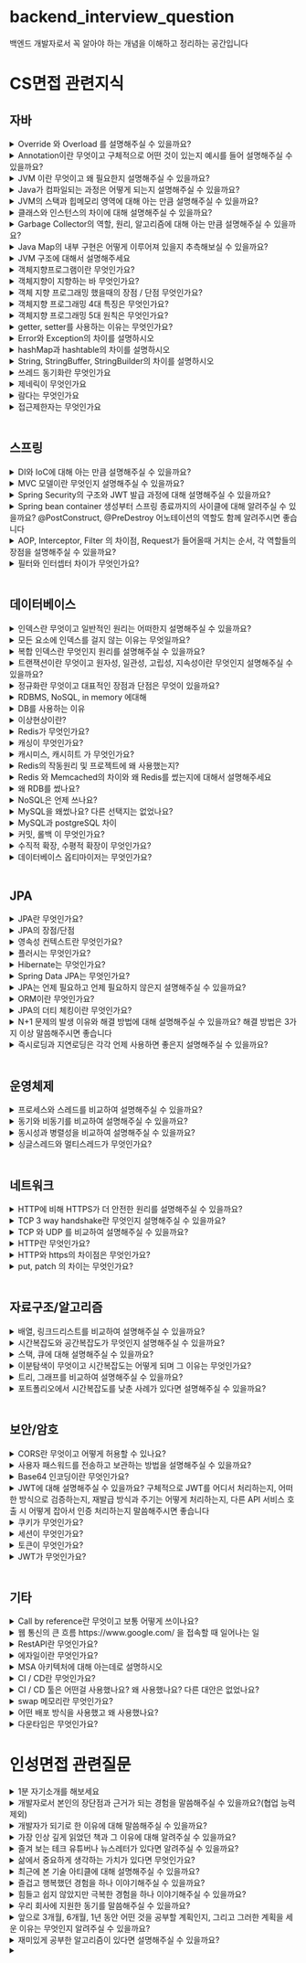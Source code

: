 # backend_interview_question
백엔드 개발자로서 꼭 알아야 하는 개념을 이해하고 정리하는 공간입니다

# CS면접 관련지식

## 자바
<details>
<summary>Override 와 Overload 를 설명해주실 수 있을까요?</summary>
<div markdown="1">
<p>오버라이딩은 부모 클래스의 메서드를 자식 클래스에서 재정의 해서 사용하는 기술입니다</p>
<p>오버로딩은 같은 이름의 메서드를 매개변수의 유형과 개수를 다르게 해서 여러 개 가지는 기술입니다</p>
</div>
</details>

<details>
<summary>Annotation이란 무엇이고 구체적으로 어떤 것이 있는지 예시를 들어 설명해주실 수 있을까요?</summary>
<div markdown="1">
<p>사전적 의미로 주석을 뜻합니다 즉 프로그램에게 추가적인 정보를 제공해주는 메타데이터라고 볼 수 있습니다</p>
<p>예를들어 컴파일러에게 문법상 에러를 체크 해도록 정보를 제공하고 특정 역할을 수행하게 지정할 수 도 있습니다</p>
</div>
</details>

<details>
<summary>JVM 이란 무엇이고 왜 필요한지 설명해주실 수 있을까요?</summary>
<div markdown="1">
<p>한마디로 정의해보자면 OS에 종속받지 않고 CPU가 자바를 인식하고 실행할 수 있게 해주는 가상 컴퓨터입니다</p>
<p>한번 쓴 것은 어디서든지 읽혀야한다 라는 철학으로 만들어진 자바이다 컴파일된 뒤 바이트코드로 변형된 자바를</p>
<p>어느 OS든 사용할 수 있게 하기 위해 JVM이 필요하다고 생각합니다</p>
<p>일반 프로그램들은 OS에 종속되어있어 OS가 바뀌면 그 OS에 적용하기 위해 많은 노력이 필요한데</p>
<p>자바 프로그램은 JVM이라는 가상 컴퓨터를 중간에 끼워 사용하기에 JVM만 OS에 맞춰 바꿔주면</p>
<p>자바 소스코드를 컴파일러가 JVM이 인식할 수 있는 자바 바이트 코드로 변환해서 넘겨주고 </p>
<p>이를 JVM에서 바이너리 코드로 바꿔 OS가 이해할 수 있게 해석해줍니다</p>
</div>
</details>

<details>
<summary>Java가 컴파일되는 과정은 어떻게 되는지 설명해주실 수 있을까요?</summary>
<div markdown="1">
<p>개발자가 자바로 코드를 작성하면 자바 소스코드 파일인 .java 파일이 만들어지고</p>
<p>이를 자바 컴파일러가 컴파일해서 바이트코드 파일인 .class 파일을 만듭니다</p>
<p>이를 JVM 클래스 로더에게 전달해 검증해서 JVM 메모리에 올리게 되고 실행 엔진에 의해 실행됩니다</p>
<p>이때 인터프리터나 JIT 컴파일러에 의해 바이너리 코드로 변환된다고 설명드릴 수 있습니다</p>
</div>
</details>

<details>
<summary>JVM의 스택과 힙메모리 영역에 대해 아는 만큼 설명해주실 수 있을까요?</summary>
<div markdown="1">
<p>스택은 자바 프로그램이 컴파일 되어 생성되는 바이트 코드가 아닌 실제 실행할 수 있는</p>
<p>기계어로 작성된 프로그램을 실행시키는 영역입니다 각종 형태의 변수나 스레드나 메서드의 정보를 저장합니다</p>
<p>힙메모리는 객체를 저장하는 공간으로서 new 연산자로 생성되는 객체와 배열을 저장합니다</p>
</div>
</details>

<details>
<summary>클래스와 인스턴스의 차이에 대해 설명해주실 수 있을까요?</summary>
<div markdown="1">
<p>클래스는 변수와 메서드의 집합 이고 쉽게 말해 설계도와 같다고 볼 수 있습니다</p>
<p>인스턴스는 그런 클래스를 바탕으로 소프트웨어 세계에 구현된 구체적인 실체라고 볼 수 있습니다</p>
<p>oop의 관점에서 보자면 객체가 메모리에 할당되어 실제 사용될때 인스턴스라고 할 수 있습니다</p>
</div>
</details>

<details>
<summary>Garbage Collector의 역할, 원리, 알고리즘에 대해 아는 만큼 설명해주실 수 있을까요?</summary>
<div markdown="1">
<p>가비지 컬렉터는 JVM의 Heap 영역에서 동적으로 할당했던 메모리 영역 중 필요 없게 된 메모리를 주기적으로 삭제하는 프로세스를 말합니다</p>
<p>이는 순회를 통해 메모리가 어떤 객체를 참조하고 있는지 마킹하고, 참조하고 있지 않은 메모리들을 제거하는 방식을 진행됩니다</p>
<p>이러한 과정을 Mark And Sweep 알고리즘이라고 부릅니다</p>
</div>
</details>

<details>
<summary>Java Map의 내부 구현은 어떻게 이루어져 있을지 추측해보실 수 있을까요?</summary>
<div markdown="1">
// 추후 내용 더 추가예정
</div>
</details>

<details>
<summary>JVM 구조에 대해서 설명해주세요</summary>
<div markdown="1">
<p>JVM의 구조는 클래스 로더(Class Loader), 실행 엔진(Execution engine), 실행 데이터 영역(Runtime Data Area), 가비지 컬렉터 (Garbage Collector)등으로 이루어져 있습니다</p>
<p>- 클래스로더는 동적으로 클래스를 로딩해주는 역할을 하는데 class파일을 묶어서 JVM이 운영체제로부터 할당받은 메모리 영역인 Runtime Data Area로 적재합니다</p>
<p>- 실행엔진은 클래스 로더에 의해 실행 데이터 영역의 Method Area에 배치됩니다 그리고 배치된 바이트코드를 실행하는 역할을 합니다</p>
<p>- 가비지컬렉터는 더는 사용하지 않는 메모리를 자동으로 회수해줍니다 heap메모리 영역에 생성된 객체들 중에 참조되지 않은 객체들을 탐색 후 제거하는 역할을 하며</p>
<p>해당 역할을 하는 시간은 정확히 언제인지 모릅니다 가비지컬렉터 역할을 하는 스레드를 제외한 나머지 모든 스레드들은 일시정지 상태가 됩니다</p>
<p>- 실행 데이터 영역은 메서드영역, 힙영역, 스태경역, 네이티브메서드 스택영역으로 구성되어있습니다</p>
</div>
</details>

<details>
<summary>객체지향프로그램이란 무엇인가요?</summary>
<div markdown="1">
<p>프로그래밍에서 필요한 데이터를 추상화 시켜 (클래스로)</p>
<p>상태(변수) 와 행위(메서드)를 가진 객체(인스턴스 화)를 만들고</p>
<p>그 객체들 간의 유기적인 상호작용을 통해 로직을 구성하는 프로그래밍 방법이다</p>
</div>
</details>

<details>
<summary>객체지향이 지향하는 바 무엇인가요?</summary>
<div markdown="1">
<p>쉽게 정의하면 객체지향은 의존성 관리라고 말할 수 있습니다</p>
<p>객체지향으로 의존성을 관리함으로써 변경 영향을 최소화하고 객체마다 독립적인 개발이 가능해집니다</p>
<p>이로인해 유지보수성과 확장성을 가질 수 있습니다</p>
</div>
</details>

<details>
<summary>객체 지향 프로그래밍 했을때의 장점 / 단점 무엇인가요?</summary>
<div markdown="1">
<p>장점</p>
<p>코드 재사용이 용이하다 (상속을 통해 확장하거나 클래스 이용)</p>
<p>유지보수가 좋다 (클래스 내부의 변수, 메서드를 수정하면되기에)</p>
<p>대형 프로젝트에 적합하다 (API별로 나눠서 업무 분담이 쉽기 때문에)</p>
<p>단점</p>
<p>처리 속도가 상대적으로 느리다</p>
<p>설계시 많은 시간과 노력이 필요하다</p>
<p>객체가 많으면 용량이 커질 수 있다</p>
</div>
</details>

<details>
<summary>객체지향 프로그래밍 4대 특징은 무엇인가요?</summary>
<div markdown="1">
<p>캡슐화</p>
<p>데이터와 코드의 형태를 외부로부터 알 수 없게 하고
데이터의 구조와 역할, 기능을 하나의 캡슐 형태로 만드는 것이다</p>
<p>추상화</p>
<p>공통의 속성이나 기능을 묶어 이름을 붙이는 것이다</p>
<p>객체지향 관점에서 클래스를 정의하는 것이다</p>
<p>상속화</p>
<p>부모 클래스에 정의된 변수 및 메서드를
자식 클래스에서 상속받아 사용하는 것이다</p>
<p>다형성</p>
<p>다양한 형태로 표현이 가능한 구조를 말한다</p>
<p>오버로딩, 오버라이딩을 예로 들 수 있다</p>
</div>
</details>

<details>
<summary>객체지향 프로그래밍 5대 원칙은 무엇인가요?</summary>
<div markdown="1">
<p>1) 단일 책임 원칙</p>
<p>한 클래스는 하나의 책임만 가져야한다</p>
<p>ex) 사람 클래스는 사람의 역할만 충실히 한다</p>
<p>2) 개방 폐쇄 원칙</p>
<p>확장에는 열려있고 변경에는 닫혀 있어야 한다</p>
<p>ex) 기능을 더 추가는 할 수 있어도 바꾸는건 함부로 못한다</p>
<p>3) 리스코프 치환 원칙</p>
<p>상위 타입의 객체를 하위 타입의 객체로 치환해도
상위 타입을 사용하는 프로그램은 정상적으로 작동해야 한다</p>
<p>ex) 어떤 메서드에 Item 이라는 상위 타입으로 받고 있는데
apple 이라는 하위 타입으로 바뀌어 넘어와도 동작해야한다</p>
<p>4) 인터페이스 분리 원칙</p>
<p>인터페이스는 그 인터페이스를 사용하는
클라이언트를 기준으로 분리해야한다</p>
<p>ex) 3명의 클라이언트가 하나의 인터페이스를 상속받기보다
각 클라이언트 별로 인터페이스를 분리해야한다</p>
<p>5) 의존 역전 원칙</p>
<p>추상화에 의존해야 하고 구체화에 의존하면 안된다</p>
<p>ex) 자동차가 스노우 타이어(구체화)에 의존하는게 아니라
타이어(추상화)에 의존해야하는 것이다</p>
</div>
</details>

<details>
<summary>getter, setter를 사용하는 이유는 무엇인가요?</summary>
<div markdown="1">
<p>객체의 무결성을 보장하기 위해 사용한다</p>
<p>무결성은 데이터의 정확성과 일관성을 유지하고 보증하는 것이다</p>
<p>정확성은 중복이나 누락이 없는 상태이고
일관성은 원인과 결과의 의미가 연속적으로 보장되어 변하지 않는 상태이다</p>
<p>getter는 필드의 값을 숨긴채 값을 꺼낼 수있고
setter는 필드를 private로 만들어 외부 접근을 제한하고
setter로 값을 받아 가공해 넣을 수 있다</p>
<p>그러나 무분별한 setter는 무결성을 해칠 수 있기에 사용하지 말아야한다</p>
<p>builder 패턴이나 개방폐쇄원칙으로 처리해야한다</p>
</div>
</details>

<details>
<summary>Error와 Exception의 차이를 설명하시오</summary>
<div markdown="1">
<p>Error는 실행 중 일어날 수 있는 치명적 오류를 말합니다. 컴파일 시점에 체크할 수 없고</p>
<p>오류가 발생하면 프로그램은 비정상 종료되며 예측 불가능한 UncheckedException에 속합니다</p>
<p>반면, Exception은 Error보다 비교적 경미한 오류이며, try-catch를 이용해 프로그램의 비정상 종료를 막을 수 있습니다.</p>
</div>
</details>

<details>
<summary>hashMap과 hashtable의 차이를 설명하시오</summary>
<div markdown="1">
<p></p>
</div>
</details>

<details>
<summary>String, StringBuffer, StringBuilder의 차이를 설명하시오</summary>
<div markdown="1">
<p>String은 불변의 속성을 가지며, StringBuffer와 StringBuilder는 가변의 속성을 가집니다.</p>
<p>StringBuffer는 동기화를 지원하여 멀티 쓰레드 환경에서 주로 사용하며</p>
<p>StringBuilder는 동기화를 지원하지 않아 싱글 쓰레드 환경에서 주로 사용합니다</p>
</div>
</details>

<details>
<summary>쓰레드 동기화란 무엇인가요</summary>
<div markdown="1">
<p></p>
</div>
</details>

<details>
<summary>제네릭이 무엇인가요</summary>
<div markdown="1">
<p>제네릭은 데이터의 타입을 하나로 지정하지 않고 사용할 때마다 범용적이고 포괄적으로 지정한다는 의미입니다</p>
<p>제네릭 타입을 사용함으로써 잘못된 타입이 사용될 수 있는 문제를 컴파일 과정에서 제거할 수 있어 에러를 사전에 방지할 수 있습니다</p>
</div>
</details>

<details>
<summary>람다는 무엇인가요</summary>
<div markdown="1">
<p>간단히 말해 메소드를 하나의 식으로 표현한 것입니다</p>
<p>메소드의 이름이 필요 없기 때문에, 람다식은 익명 함수(Anonymous Function)의 한 종류라고 볼 수 있습니다</p>
<p>불필요한 코드를 줄이고, 가독성을 높이기 위함으로 말씀드릴 수 있습니다</p>
</div>
</details>

<details>
<summary>접근제한자는 무엇인가요</summary>
<div markdown="1">
<p>변수 또는 메소드의 접근 범위를 설정해주기 위해서 사용하는 Java의 예약어를 의미하며, 총 4 가지 종류가 있습니다</p>
<p>public - 접근 제한이 없다. (같은 프로젝트 내 어디서든 사용 가능)</p>
<p>protected - 해당 패키지 내, 다른 패키지에서 상속받아 자손 클래스에서 접근 가능하다</p>
<p>(default) - 해당 패키지 내에서만 접근 가능</p>
<p>private - 해당 클래스에서만 접근 가능</p>
</div>
</details>

<br>

## 스프링
<details>
<summary>DI와 IoC에 대해 아는 만큼 설명해주실 수 있을까요?</summary>
<div markdown="1">
<p>DI는 의존성 주입으로 스프링에서 외부(컨테이너) 에서 객체를 생성 후 주입 시켜주는 방식입니다</p>
<p>IOC는 제어의 역전으로 메서드나 객체의 호출 작업을 개발자가 아닌 외부(컨테이너) 에서 결정되는 것을 의미합니다</p>
</div>
</details>

<details>
<summary>MVC 모델이란 무엇인지 설명해주실 수 있을까요?</summary>
<div markdown="1">
<p>모델, 뷰, 컨트롤러의 약자이며 개발을 할 때 3가지 형태로 역할을 나누어 개발하는 방법론입니다</p>
<p>모델의 경우 무엇을 할 것인지 정의하는 부분인데 사용자가 입력한 데이터나 사용자에게 출력할 데이터를 다룹니다</p>
<p>뷰는 사용자에게 시각적으로 보여지는 부분을 담당하고 컨트롤러는 사용자로부터 받은 데이터를 모델에 넘겨주거나</p>
<p>모델로 부터 받은 데이터를 뷰에 넘겨주는 역할을 합니다</p>
<p>역할을 분리해서 개발을 하다 보니 확장성이나 유연성이 증가하는 효과를 가질 수 있습니다</p>
</div>
</details>

<details>
<summary>Spring Security의 구조와 JWT 발급 과정에 대해 설명해주실 수 있을까요?</summary>
<div markdown="1">
// 추후 내용 더 추가예정
</div>
</details>

<details>
<summary>Spring bean container 생성부터 스프링 종료까지의 사이클에 대해 알려주실 수 있을까요? @PostConstruct, @PreDestroy 어노테이션의 역할도 함께 알려주시면 좋습니다</summary>
<div markdown="1">
<p>가장 먼저 스프링 컨테이너 생성이 되고 컴포넌트 스캔을 통해 스프링 빈이 생성되어 컨테이너에 싱글톤으로 관리됩니다</p>
<p>이후 코드에 작성된 의존 관계를 토대로 스프링 컨테이너에서 의존성 주입을 진행합니다</p>
<p>이 과정들이 완료되면 초기화 콜백이 동작하게 됩니다</p>
<p>똑같이 종료 직전에도 소멸 콜백이 동작하고 스프링이 종료하게 됩니다</p>
<p>@PostContruct는 객체 생성 후 별도의 초기화 작업을 위해 실행하는 메서드 위에 선언합니다</p>
<p>@PreDestroy는 스프링 컨테이너에서 스프링 빈(객체)을 제거하기 전에 해야할 작업이 있을 때 메서드 위에 선언합니다</p>
<p>@PostConstruct와 @PreDestroy로 초기화 콜백과 소멸 콜백을 동작시킬 수 있습니다. 최신 스프링에서 가장 권장하는 방법입니다.</p>
<p>또한 스프링 종속적인 기술이 아니라 자바 표준이기에 다른 컨테이너에서도 동작하고 컴포넌트 스캔과 잘 어울린다는 장점이 있습니다</p>
</div>
</details>

<details>
<summary>AOP, Interceptor, Filter 의 차이점, Request가 들어올때 거치는 순서, 각 역할들의 장점을 설명해주실 수 있을까요?</summary>
<div markdown="1">
<p>요청에 따른 실행 순서는 Filter → Interceptor → AOP → Interceptor → Filter 순으로 진행됩니다</p>
<p>Filter(필터)는 말그대로 요청과 응답을 거른뒤 정제하는 역할을 합니다</p>
<p>서블릿 필터는 DispatcherServlet 이전에 실행이 되는데 필터가 동작하도록 지정된 자원의 앞단에서 요청내용을 변경하거나 여러가지 체크를 수행할 수 있습니다</p>
<p>Interceptor(인터셉터)는 요청에 대한 작업 전/후로 가로챈다고 보면 됩니다</p>
<p>필터는 스프링 컨텍스트 외부에 존재하여 스프링과 무관한 자원에 대해 동작합니다</p>
<p>하지만 인터셉터는 스프링의 DistpatcherServlet이 컨트롤러를 호출하기 전, 후로 끼어들기 때문에 스프링 컨텍스트(Context, 영역) 내부에서 Controller(Handler)에 관한 요청과 응답에 대해 처리합니다 </p>
<p>AOP는 Interceptor나 Filter와는 달리 메소드 전후의 지점에 자유롭게 설정이 가능합니다</p>
<p>Interceptor와 Filter는 주소로 대상을 구분해서 걸러내야하는 반면</p>
<p>AOP는 주소, 파라미터, 애노테이션 등 다양한 방법으로 대상을 지정할 수 있기에</p>
<p>로깅, 에러처리와 같이 비즈니스 로직에서 세밀한 조정이 필요할 때 주로 사용합니다</p>
</div>
</details>

<details>
<summary>필터와 인터셉터 차이가 무엇인가요?</summary>
<div markdown="1">
<p></p>
</div>
</details>

<br>

## 데이터베이스
<details>
<summary>인덱스란 무엇이고 일반적인 원리는 어떠한지 설명해주실 수 있을까요?</summary>
<div markdown="1">
<p>데이터베이스 테이블에 대한 검색 성능의 속도를 높여주는 자료구조입니다</p>
<p>특정 컬럼에 인덱스를 생성하면 해당 컬럼의 데이터들을 정렬하여 별도의 메모리 공간에</p>
<p>데이터의 물리적 주소와 함께 저장을 합니다 이렇게 인덱스를 생성해놨다면</p>
<p>앞으로 쿼리문에 where 조건을 주면 옵티마이저가 판단해서 생성된 인덱스에 접근하게됩니다</p>
<p>인덱스에 접근하게되면 인덱스에 저장되어있는 데이터의 물리적 주소로 가서 데이터를 가져오는</p>
<p>방식으로 검색 속도의 향상을 시킬 수 있는 원리입니다</p>
</div>
</details>

<details>
<summary>모든 요소에 인덱스를 걸지 않는 이유는 무엇일까요?</summary>
<div markdown="1"><p></p>
<p>인덱스를 항상 정렬된 상태로 유지해야 하기 때문에 추가, 수정, 삭제 와 같은 작업 수행시 추가작업이 필요해 집니다</p>
<p>그래서 데이터 검색이 빨라지는 대신 데이터에 한 추가, 수정, 삭제에 대한 연산 속도는 오히려 느려지게 되고</p>
<p>인덱스 관리를 위한 별도의 저장공간을 추가로 필요해 오히려 독이 될 수 있어 모든 요소에 인덱스를 걸지 않습니다</p>
</div>
</details>

<details>
<summary>복합 인덱스란 무엇인지 원리를 설명해주실 수 있을까요?</summary>
<div markdown="1">
복합 인덱스란 두 개 이상의 컬럼을 합쳐서 인덱스를 만드는것을 말합니다
// 추후 내용 더 추가예정
</div>
</details>

<details>
<summary>트랜잭션이란 무엇이고 원자성, 일관성, 고립성, 지속성이란 무엇인지 설명해주실 수 있을까요?</summary>
<div markdown="1">
<p>데이터베이스의 상태를 변환시키는 논리적 기능을 수행하기 위한 작업의 단위입니다</p>
<p>원자성은 트랜잭션의 연산은 데이터베이스에 모두 반영되거나 전혀 반영되지 않아야하는 특징입니다</p>
<p>일관성은 트랜잭션이 그 실행을 성공적으로 완료하면 언제나 일관성있는 데이터베이스 상태를 유지해야하는 특징입니다</p>
<p>고립성은 어느 하나의 트랜잭션이 실행중에 다른 트랜잭션의 연산이 끼어들 수 없다는 특징입니다</p>
<p>지속성은 성공적으로 완료된 트랜잭션의 결과는 영구적으로 반영되야 한다는 특징입니다</p>
</div>
</details>

<details>
<summary>정규화란 무엇이고 대표적인 장점과 단점은 무엇이 있을까요?</summary>
<div markdown="1">
<p>DB 테이블 간에 중복된 데이터를 허용하지 않아 무결성을 유지할 수 있게하는 처리를 말합니다</p>
<p>장점으로는 이상현상을 제거 할 수 있습니다</p>
<p>단점으로는 테이블 분해로 인해 조인 연산이 발생해 응답 시간이 느려질 수 있습니다</p>
</div>
</details>

<details>
<summary>RDBMS, NoSQL, in memory 에대해</summary>
<div markdown="1">
<p>RDBMS</p>
<p>- 관계형 데이터베이스입니다</p>
<p>- 예로 MySQL, Oracle, MSSQL, PostgreSQL이 있습니다</p>
<p>- 효율적, 안정적, 안전한 데이터 저장소입니다</p>
<p>- 대용량 데이터를 영구적으로 저장, 관리, 접근할 수 있습니다</p>
<p>- 테이블마다 스키마를 정의해야합니다</p>
<p>- SQL을 통해 요청을 처리합니다</p>
<p>- 성능을 높이려면 하드웨어를 높은 성능으로 교체해야 합니다</p>
<p>- 높은 성능의 하드웨어는 가격이 비싸 RDBMS의 성능을 높이거나 확장하는게 어렵습니다</p>
<p>NoSQL</p>
<p>- RDBMS의 확장성 문제를 해결하기 위해 나왔습니다</p>
<p>- 예로 MongoDB, Redis, hBase가 있습니다</p>
<p>- 비교적 저렴한 가격으로 성능을 높일 수 있습니다</p>
<p>- RDBMS처럼 여러 테이블을 사용하는게 아닌 큰 테이블 하나만을 사용합니다</p>
<p>- SQL 질의문을 사용하지 않습니다</p>
<p>- 구조 변경이 용이하고, 데이터 형식이 다양하며 바꾸기가 쉽습니다</p>
<p>- 정확성 보다 데이터 양이 중요해 빅데이터에 사용합니다</p>
<p>- 자주 변경되는 데이터를 저장하거나 다양한 유형의 데이터를 처리하는데 적합하다</p>
<p>In-memory database</p>
<p>- Key-value형의 NoSQL이다</p>
<p>- RAM에 모든 데이터를 보유하고 있는 데이터베이스이다</p>
<p>- DB 응답속도가 떨어지는 문제를 해결할 수 있는 대안이다</p>
<p>- 전형적인 디스크 방식은 쿼리를 수행하지만 in-memory는 메모리상에 색인을 넣어 필요한 모든 정보를 메모리상의 인덱스를 통해 빠르게 검색 가능하다</p>
<p>- 휘발성이라 DB 서버 전원이 갑자기 꺼지면 데이터들이 삭제된다</p>
<p>- 그래서 날아가도 되는 임시 데이터에 주로 쓰인다</p>
</div>
</details>

<details>
<summary>DB를 사용하는 이유</summary>
<div markdown="1">
<p>파일 단위로 저장할 때 데이터 종속성 문제와 중복성, 데이터 무결성 문제 떄문에</p>
<p>DB를 사용하여 무결성을 보장하고 프로그램으로 구현해야 했던 것들을</p>
<p>SQL 쿼리문으로 간단하게 수행이 가능해 지기 때문이다</p>
</div>
</details>

<details>
<summary>이상현상이란?</summary>
<div markdown="1">
<p>테이블내의 데이터들이 불필요하게 중복되어</p>
<p>테이블을 조작할 때 발생하는 데이터 불일치 현상입니다</p>
<p>이상현상에는 삽입이상, 삭제이상, 갱신이상이 있는데</p>
<p>삽입이상은 의도하지 않는 데이터가 같이 삽입되는 것이고</p>
<p>삭제이상은 의도와 다른 값들도 연쇄 삭제되는것을 뜻하고</p>
<p>갱신이상은 일부 튜플만 갱신되어 모순이 발생되는것을 뜻합니다</p>
</div>
</details>

<details>
<summary>Redis가 무엇인가요?</summary>
<div markdown="1">
<p>Redis는 REmote Dictionary Server의 약자로 오픈소스 DBMS입니다</p>
<p>NoSQL DBMS로 분류되며 In-Memory 기반의 Key-Value 구조를 가진 DBMS입니다</p>
</div>
</details>

<details>
<summary>캐싱이 무엇인가요?</summary>
<div markdown="1">
<p>캐시란 한번 조회된 데이터를 미리 특정 공간에 저장해 놓고</p>
<p>똑같은 요청이 발생하게 되면 서버에게 다시 요청하지 말고</p>
<p>저장해놓은 데이터를 제공해서 빠르게 서비스를 제공해주는것을 말합니다</p>
</div>
</details>

<details>
<summary>캐시미스, 캐시히트 가 무엇인가요?</summary>
<div markdown="1">
<p>캐시미스는 메모리에 찾고자 하는 데이터가 없어서 디스크에 조회 할때를 의미하고</p>
<p>캐시히트는 메모리에 찾고자 하는 데이터가 있을때를 의미합니다</p>
</div>
</details>

<details>
<summary>Redis의 작동원리 및 프로젝트에 왜 사용했는지?</summary>
<div markdown="1">
<p>먼저 저희 프로젝트에서는 클라이언트 들에게 산을 추천해주는 태그라는 기능이 있는데</p>
<p>이 태그안의 산들은 모든 유저에게 중복되고 반복적으로 보여주어야하는 목록입니다</p>
<p>이때 같은 값을 계속해서 DB에서 불러와야하니 성능저하가 발생할것이라 판단해</p>
<p>캐싱을 이용해서 처리하고자 Redis를 사용하여 처리했습니다 동작 방식으로는</p>
<p>먼저 A라는 클라이언트가 태그를 누르면 먼저 Redis에 와서 캐싱된 내용이 있는지 확인 후 없다면 DB에 접근해서 쿼리를 이용해서 값을 가져오게되고 그 값을 Redis에 저장하고
클라이언트에 보여주게 됩니다</p>
<p>두번째로 B라는 클라이언트가 태그를 누르면 Redis에 와서 캐싱된 내용이 있으니
바로 클라이언트에게 보여지게 됩니다</p>
<p>이를 JMeter를 통해 확인한 결과 30%정도의 성능 개선을 경험 했습니다</p>
</div>
</details>

<details>
<summary>Redis 와 Memcached의 차이와 왜 Redis를 썼는지에 대해서 설명해주세요</summary>
<div markdown="1">
<p>Memcached와 Redis 둘다 key-value 를 기반으로 둔 NoSQL 입니다</p>
<p>하지만 Memcached의 대부분의 기능을 Redis로도 커버가 가능하고</p>
<p>Redis는 list, hash, set 등 다양한 자료구조를 제공하여</p>
<p>데이터 조작에 편리성이 있습니다 이러한 이유로 Redis를 사용하였습니다</p>
</div>
</details>

<details>
<summary>왜 RDB를 썼나요?</summary>
<div markdown="1">
<p>저희 프로젝트에서는 각 요소별로 연관관계를 맺어줘야하는 상황이 많이 있어
RDB가 더 맞다고 판단해서 사용하였습니다</p>
</div>
</details>

<details>
<summary>NoSQL은 언제 쓰나요?</summary>
<div markdown="1">
<p>스키마에 구애받을 필요가 없어 데이터를 편하게 밀어 넣어두고 쓰기 편해</p>
<p>중간 분석 데이터나 최종적으로 사용할 데이터를 넣어두는 용도로 많이 사용합니다</p>
</div>
</details>

<details>
<summary>MySQL을 왜썼나요? 다른 선택지는 없었나요?</summary>
<div markdown="1">
<p>비교적 설치와 관리가 쉽고 안정성을 가지고 있으며 레퍼런스가 많았습니다</p>
<p>또한 저희가 진행하는 작은 프로젝트 단위에 더 적합하다 생각했습니다</p>
</div>
</details>

<details>
<summary>MySQL과 postgreSQL 차이</summary>
<div markdown="1">
<p>MySQL은 설치와 관리과 비교적 쉽고, 빠르며 안정성을 가진 데이터베이스입니다</p>
<p>postgreSQL은 복잡한 쿼리와 대규모 데이터베이스를 다룰 수 있는 기능이 풍부한 데이터베이스입니다</p>
</div>
</details>

<details>
<summary>커밋, 롤백 이 무엇인가요?</summary>
<div markdown="1">
<p>커밋 : 모든 작업을 정상적으로 처리하겠다고 확정하는 연산 입니다</p>
<p>롤백 : 트랜잭션 과정 중 문제가 생겼을때 처리를 시작하기 이전 상태로 되돌리는 연산 입니다</p>
</div>
</details>

<details>
<summary>수직적 확장, 수평적 확장이 무엇인가요?</summary>
<div markdown="1">
<p>수직적 확장이란 단순히 데이터베이스의 성능을 업그레이드 시키는것입니다</p>
<p>수평적 확장이란 더 많은 서버가 추가되고 데이터베이스가 전체적으로
분산되는것을 의미합니다</p>
</div>
</details>

<details>
<summary>데이터베이스 옵티마이저는 무엇인가요?</summary>
<div markdown="1">
<p></p>
</div>
</details>

<br>

## JPA
<details>
<summary>JPA란 무엇인가요?</summary>
<div markdown="1">
<p>JPA는 자바 진영의 ORM 기술 표준으로 사용되는 인터페이스 모음입니다</p>
<p>DB와 객체지향 개발을 연결해주어 두 분야의 개발이 독립적으로 이루어 질 수 있게</p>
<p>해주는 역할을 하며 쿼리를 직접 작성하지 않아도 되어 유지보수와 생산성을 높일 수 있습니다</p>
<p>따라서 객체 중심적인 개발을 할때 사용합니다</p>
</div>
</details>

<details>
<summary>JPA의 장점/단점</summary>
<div markdown="1">
<p>객체 모델을 이용하여 비즈니스 로직을 구성하는데만 집중이 가능합니다</p>
<p>쿼리를 직접 작성하지 않아서 생산성과 유지보수성이 올라가고</p>
<p>특정 데이터베이스에 종속되지 않다는 장점이 있습니다</p>
<p>단점으로는 개발자가 의도하지 않은 자동으로 생성된 쿼리로 인해</p>
<p>성능이 저하될 수 있고 복잡한 상황에서는 직접 쿼리를 쓰는게</p>
<p>나을 수 있는것이 단점이라고 볼 수 있습니다</p>
</div>
</details>

<details>
<summary>영속성 컨텍스트란 무엇인가요?</summary>
<div markdown="1">
<p>엔티티를 영구 저장하는 환경이라는 뜻입니다</p>
<p>애플리케이션과 데이터베이스 사이에서
객체를 보관하는 가상의 데이터베이스 같은 역할을 합니다</p>
<p>엔티티 매니저를 통해 엔티티를 저장하거나 조회하면</p>
<p>엔티티 매니저는 영속성 컨텍스트에 엔티티를 보관하고 관리합니다</p>
</div>
</details>

<details>
<summary>플러시는 무엇인가요?</summary>
<div markdown="1">
<p>영속성 컨텍스트의 변경 내용을 데이터베이스에 반영하는것 입니다</p>
<p>영속성 컨텍스트의 엔티티를 지우는 것이 아니라</p>
<p>변경 내용을 데이터베이스에 동기화 하는 것입니다</p>
</div>
</details>

<details>
<summary>Hibernate는 무엇인가요?</summary>
<div markdown="1">
<p>JPA 구현체의 한 종류입니다</p>
<p>JPA가 DB와 자바 객체를 매핑하기 위한 인터페이스이고</p>
<p>Hibernate는 이를 구현한 라이브러리입니다</p>
</div>
</details>

<details>
<summary>Spring Data JPA는 무엇인가요?</summary>
<div markdown="1">
<p>JPA를 편하게 쓰기 위한 모듈입니다</p>
<p>엔티티매니저가 아닌 레포지토리를 정의하여 사용합니다</p>
<p>물론 레포지토리 내부적으로는 엔티티매니저를 사용합니다</p>
</div>
</details>

<details>
<summary>JPA는 언제 필요하고 언제 필요하지 않은지 설명해주실 수 있을까요?</summary>
<div markdown="1">
<p>JPA는 자바 진영의 ORM 기술 표준으로 DB와 객체지향 개발을 연결해주어 두 분야의 개발이 독립적으로 이루어질 수 있게 해줍니다</p>
<p>이로 인해 쿼리를 직접 작성하지 않아도 되어 유지 보수와 생산성을 높일 수 있습니다</p>
<p>하지만 복잡한 조회가 필요한 상황에는 JPA보다는 쿼리를 직접 작성하는 것이 적합하여 필요하지 않습니다</p>
</div>
</details>

<details>
<summary>ORM이란 무엇인가요?</summary>
<div markdown="1">
<p>객체와 관계형 데이터베이스의 데이터를 자동으로 매핑(연결)해주는 것을 말합니다</p>
<p>이를 이용해 패러다임 불일치를 개발자 대신 해결해줍니다</p>
</div>
</details>

<details>
<summary>JPA의 더티 체킹이란 무엇인가요?</summary>
<div markdown="1">
<p>jpa에서 트랜잭션이 끝나는 시점에 변화가 있는 모든 엔티티 객체를 DB에 자동 반영 시켜주는 것을 말합니다</p>
<p>원리를 살펴보자면 jpa에서 엔티티를 최초 조회한 상태를 스냅샷으로 만들어두게 되고</p>
<p>트랜잭션이 끝나는 시점에 이 스냅샷과 비교해서 다른점이 있다면 update query를 DB로 전달합니다</p>
<p>이는 영속성 컨텍스트가 관리하는 엔티티에만 적용된다는 점도 유의해야 합니다</p>
</div>
</details>

<details>
<summary>N+1 문제의 발생 이유와 해결 방법에 대해 설명해주실 수 있을까요? 해결 방법은 3가지 이상 말씀해주시면 좋습니다</summary>
<div markdown="1">
<p>연관 관계에서 발생하는 이슈로 연관관계가 설정된 엔티티를 조회할 때 조회한 갯수보다 쿼리가 더 나오는 것이다</p>
<p>JPA가 JPQL을 분석해서 SQL을 생성할 때는 글로벌 fetch 전략을 참고하지 않고 오직 JPQL자체만을 사용하고</p>
<p>지연로딩을 해도 하위 엔티티를 가지고 작업하면 추가 조회가 발생합니다</p>
<p>이를 해결하기 위해 fetch join을 이용해 DB에서 데이터를 가져올 때 처음부터 연관된 데이터까지 가져오게 하는 방법이 있습니다</p>
<p>그러면 SQL문으로 inner join 구문으로 변경되어 실행합니다</p>
<p>또는 EntityGraph 어노테이션을 사용하거나 Batch Size를 1000으로 설정해 in 절로 쿼리를 발생시키는 방법이 있습니다</p>
</div>
</details>

<details>
<summary>즉시로딩과 지연로딩은 각각 언제 사용하면 좋은지 설명해주실 수 있을까요?</summary>
<div markdown="1">
<p>즉시로딩의 경우 참조객체와 항상 함께 불러오면 좋은 엔티티에 적용하면 좋습니다</p>
<p>예를들어 게시글과 작성자를 보면 게시글을 불러올때 항상 저자의 이름을 불러와야하기에 적합합니다</p>
<p>지연로딩의 경우 참조객체가 존재하지만 필요한 시점에만 사용하고 싶을때 사용한다고 볼 수 있습니다</p>
</div>
</details>

<br>

## 운영체제
<details>
<summary>프로세스와 스레드를 비교하여 설명해주실 수 있을까요?</summary>
<div markdown="1">
<p>프로세스는 컴퓨터 메모리(Ram)에 적재되고 CPU 자원을 할당받아 프로그램이 실행되고 있는 상태를 말합니다</p>
<p>스레드는 프로세스 내에서 실행되는 흐름의 단위라고 볼 수 있습니다</p>
</div>
</details>

<details>
<summary>동기와 비동기를 비교하여 설명해주실 수 있을까요?</summary>
<div markdown="1">
<p>동기는 동시에 일어난다를 의미합니다 요청과 요청에 대한 결과가 동시에 일어난다는 것을 뜻합니다</p>
<p>예시로 은행이 있는데 A라는 계좌에서 송금을 했을때 B라는 계좌에서 받았다는 응답을 해줘야</p>
<p>A계좌에서 돈을 마이너스하고 B계좌에 플러스 할 수 있어 이런 상황을 동기식(블록 상태)이라 표현합니다</p>
<p>비동기는 동시에 일어나지 않는다를 의미합니다 요청과 요청에 대한 결과가 따로 일어난다는 것을 뜻합니다</p>
<p>예시로 시험날이 있는데 학생이 문제를 풀고 제출을하고 선생님은 받아서 체점을하고 결과를 보냅니다</p>
<p>이때 학생은 시험지가 돌아오기를 기다리고 있을 필요없이 집에가도 되고 선생님은 내일 채점해도 되고 이렇게</p>
<p>서로 작업이 분리되어 있기에 처리하는 시간이 일치하지 않아도 되는 이런 상황을 비동기식(논블럭 상태)이라 표현합니다</p>
</div>
</details>

<details>
<summary>동시성과 병렬성을 비교하여 설명해주실 수 있을까요?</summary>
<div markdown="1">
<p>동시성은 하나의 프로세스에 멀티 스레드를 이용해서 여러 작업이 동시에 실행되고 있는 것처럼 구현되는 것입니다</p>
<p>예를들어 커피 추출구가 하나인 커피머신이 여러 종류 커피의 재료를 바꿔가며 동시에 만드는것으로 볼 수 있습니다</p>
<p>병령성은 멀티프로세스를 이용해서 여러 작업이 실제로 동시에 실행되는 것입니다</p>
<p>예를들어 커피 추출구가 여러개인 커피머신이 여러 종류 커피를 각각의 재료를 이용해 동시에 만드는것으로 볼 수 있습니다</p>
</div>
</details>

<details>
<summary>싱글스레드와 멀티스레드가 무엇인가요?</summary>
<div markdown="1">
<p></p>
</div>
</details>

<br>

## 네트워크
<details>
<summary>HTTP에 비해 HTTPS가 더 안전한 원리를 설명해주실 수 있을까요?</summary>
<div markdown="1">
<p>HTTP를 SSL 프로토콜 위에서 돌아가도록 하여 클라이언트와 서버가 주고받는 데이터를 암호화 하기에 더 안전하다고 할 수 있는데 원리를 알아 보자면</p>
<p>1) 서버가 공개키와 개인키를 생성하고 서버 내 사이트의 각종 정보와 자신의 공개키를 인증기관에 전달해 SSL 인증서 생성을 요청합니다</p>
<p>2) 인증기관에서 인증기관의 개인키로 암호화해서 사이트에 해당하는 SSL 인증서를 생성해 사이트로 발급해줍니다</p>
<p>3) 서버는 인증기관의 개인키로 암호화된 SSL 인증서를 클라이언트에게 전달합니다</p>
<p>4) 클라이언트는 인증기관에서 공개중인 공개키를 가져와 SSL 인증서를 복화해서 확인하고 서버의 공개키를 얻습니다</p>
<p>5) 얻은 서버의 공개키로 대칭키를 암호화해서 서버에 전송하고 서버는 개인키로 복호화해서 대칭키를 얻습니다</p>
<p>6) 이로써 클라이언트와 서버는 대칭키를 이용해서 암호문을 주고 받습니다</p>
</div>
</details>

<details>
<summary>TCP 3 way handshake란 무엇인지 설명해주실 수 있을까요?</summary>
<div markdown="1">
<p>OSI 7계층증 4계층인 전송계층에서  서버와 클라이언트를 연결하는데 필요한 프로세스 이고</p>
<p>연결지향적인 특성을 갖게 해주는 과정을 뜻합니다</p>
<p>데이터를 주고받기 전에 서버와 클라이언트가 확인 패킷을 3단계로 교환하여 연결을 맺습니다</p>
</div>
</details>

<details>
<summary>TCP 와 UDP 를 비교하여 설명해주실 수 있을까요?</summary>
<div markdown="1">
<p>먼저 TCP는 인터넷상에서 데이터를 메세지의 형태로 보내기 위해 IP와 함께 사용하는 프로토콜입니다</p>
<p>IP가 데이터의 배달을 하면 TCP는 패킷을 추적 및 관리 합니다</p>
<p>TCP는 연결형 서비스로 신뢰성을 보장하기에 파일전송 같은 신뢰성있는 전송이 필요할 때 사용됩니다</p>
<p>UDP는 데이터를 데이터그램 단위로 처리하는 프로토콜 입니다</p>
<p>UDP는 비연결형 서비스로 신뢰성이 없기에 실시간 서비스 같은 신뢰성보다 연속성이 중요한 서비스에 사용됩니다</p>
</div>
</details>

<details>
<summary>HTTP란 무엇인가요?</summary>
<div markdown="1">
<p>Hyper Text Transfer Protocol의 약자로</p>
<p>인터넷에서 데이터를 주고받을 수 있는 프로토콜입니다</p>
<p>프로토콜은 규칙이라고 생각하시면 됩니다</p>
<p>이렇게 규칙을 정해두었기 때문에, 모든 프로그램이 이 규칙에 맞춰 개발해서 서로 정보를 교환할 수 있게 된 것입니다</p>
</div>
</details>

<details>
<summary>HTTP와 https의 차이점은 무엇인가요?</summary>
<div markdown="1">
<p>HTTP와 HTTPS의 차이점은 SSL 인증서입니다</p>
<p>기존 HTTP는 서버에서 브라우저로 전송되는 정보가 암호화되지 않는 문제가 있습니다</p>
<p>Http로 비밀번호나 주민등록번호 등을 주고 받으면 제 3자가 정보를 조회할 수 있습니다</p>
<p>이를 해결하기위해 HTTPS는 SSL 인증서를 통해 통신을 암호화해 HTTP의 보안 문제를 해결한 프로토콜입니다</p>
</div>
</details>

<details>
<summary>put, patch 의 차이는 무엇인가요?</summary>
<div markdown="1">
<p>put과 patch 메서드는 기존에 존재하던 자원에 업데이트를 합니다</p>
<p>HTTP PUT 메서드는 요청 페이로드를 사용해 새로운 리소스를 생성하거나, 대상 리소스를 나타내는 데이터를 대체합니다</p>
<p>HTTP PATCH 메소드는 리소스의 부분적인 수정을 할 때에 사용됩니다</p>
<p>put의 경우 보내지 않은 값은 null로 대체됩니다</p>
<p>patch는 보내지 않은 값은 그대로 유지되고 있습니다</p>
</div>
</details>

<br>

## 자료구조/알고리즘
<details>
<summary>배열, 링크드리스트를 비교하여 설명해주실 수 있을까요?</summary>
<div markdown="1">
<p>배열은 인덱스를 사용하여 값에 바로 접근할 수 있습니다</p>
<p>값을 삽입하거나 삭제하려면 해당 인덱스 주변에 있는 값을 이동 시키는 과정이 필요해 삽입과 삭제가 어렵습니다</p>
<p>배열의 크기는 지정할 수 있는데 한 번 선언하면 크기를 늘리거나 줄일 수 없습니다</p>
<p>리스트는 인덱스가 없어 값에 접근하려면 Head 포인터 부터 순서대로 접근해야 해서 값에 접근하는 속도가 느립니다</p>
<p>포인터로 연결되어 있어 데이터를 삽입하거나 삭제하는 속도가 빠릅니다</p>
<p>리스트의 크기는 정해져 있지 않으며 크기가 변하기 쉬운 데이터를 다룰 때 적절합니다</p>
<p>포인터를 저장할 공간이 필요하므로 배열보다 구조가 복잡합니다</p>
</div>
</details>

<details>
<summary>시간복잡도와 공간복잡도가 무엇인지 설명해주실 수 있을까요?</summary>
<div markdown="1">
<p>시간복잡도는 특정 알고리즘이 어떤 문제를 해결하는데 걸리는 시간을 의미합니다</p>
<p>공간복잡도는 작성한 프로그램이 얼마나 많은 메모리를 차지 하느냐를 분석하는 방법입니다</p>
</div>
</details>

<details>
<summary>스택, 큐에 대해 설명해주실 수 있을까요?</summary>
<div markdown="1">
<p>스택은 책상에 책을 쌓는 것처럼 차곡차곡 쌓아 올린 형태를 가진 자료구조입니다</p>
<p>책이 쌓인 것을 상상해보면 알겠지만 정해진 방향으로만 삽입, 삭제를 할 수 있습니다</p>
<p>LIFO 방식으로 가장 마지막에 삽입된 데이터가 가장 먼저 삭제된다는 특징을 가집니다</p>
<p>큐는 길게 줄을 서서 기다리는 사람들의 형태를 가진 자료구조입니다</p>
<p>줄을 서있는 모습을 상상해보면 알겠지만 한쪽 방향에서만 삽입 한쪽 방향에서만 삭제를 할 수 있습니다</p>
<p>FIFO 방식으로 가장 먼저 삽입된 데이터가 가장 먼저 삭제된다는 특징을 가집니다</p>
<p>스택의 실제 활용예시는 웹브라우저 뒤로가기 버튼이 있습니다</p>
<p>큐의 실제 활용예시는 프린트 출력인데 가장 먼저 인쇄를 눌러 대기열에 오른 프린트가 먼저 출력한다는걸 들을 수 있습니다</p>
</div>
</details>

<details>
<summary>이분탐색이 무엇이고 시간복잡도는 어떻게 되며 그 이유는 무엇인가요?</summary>
<div markdown="1">
<p></p>
이분탐색이란 정렬된 리스트에서 탐색 범위를 절반씩 줄여가며 값의 위치를 찾는 알고리즘입니다
// 추후 내용 더 추가예정
</div>
</details>

<details>
<summary>트리, 그래프를 비교하여 설명해주실 수 있을까요?</summary>
<div markdown="1">
<p>트리는 그래프에 포함되며 둘 다 노드와 노드간 연결하는 간선으로 구성된 자료구조 입니다</p>
<p>먼저 트리는 두 개의 노드 사이에 반드시 1개의 경로만을 가지며 사이클이 존재하지 않는 방향 그래프입니다</p>
<p>루트와 부모 노드를 가지는 특징이 있으며 회사의 조직도가 트리의 대표적인 예시라고 할 수 있습니다</p>
<p>그래프는 노드 사이에 둘 이상의 경로가 가능하며 순환, 비순환 사이클이 존재하며 방향, 무방향 둘 다 가능합니다</p>
<p>루트나 부모-자식 개념이 없으며 지하철 노선도가 그래프의 대표적인 예시라고 할 수 있습니다</p>
</div>
</details>

<details>
<summary>포트폴리오에서 시간복잡도를 낮춘 사례가 있다면 설명해주실 수 있을까요?</summary>
<div markdown="1">
// 추후 내용 더 추가예정
</div>
</details>

<br>

## 보안/암호
<details>
<summary>CORS란 무엇이고 어떻게 허용할 수 있나요?</summary>
<div markdown="1">
<p>출처가 다른 자원들을 공유할 수 있도록 해주는 보안 정책입니다</p>
<p>예를 들어 프론트엔드에서 백엔드 자원에 접근할 수 있게 허용해주는 개념이고</p>
<p>허용해주는 방법은 클라이언트의 요청하면 서버는 Access-Control-Allow-Origin 헤더에</p>
<p>요청 출처를 담아 응답하거나 * 로 설정해 응답하면 됩니다</p>
</div>
</details>

<details>
<summary>사용자 패스워드를 전송하고 보관하는 방법을 설명해주실 수 있을까요?</summary>
<div markdown="1">
<p>해시 함수를 이용해서 패스워드를 해싱처리를 하는데 이때 암호화된 패스워드를 다이제스트라고 합니다</p>
<p>하지만 다이제스트는 원문에 대해 항상 같은 값을 얻기 때문에 해커들에게 금방 해킹될 위험이 있습니다</p>
<p>이를 보완하고자 해시함수를 여러 번 수행하거나 솔트라는 기법을 이용해 원문에 임의의 문자열을 덧붙여서</p>
<p>DB에 보관할 수 있습니다</p>
</div>
</details>

<details>
<summary>Base64 인코딩이란 무엇인가요?</summary>
<div markdown="1">
<p>바이너리 데이터를 ASCII 문자로 이루어진 텍스트로 변경하는 인코딩 이라고 할 수 있습니다</p>
<p>바이너리 데이터가 정확히는 8비트 로 이루어져있는데 base64 즉 문자 64개로 모든 문자열을 표현하고자 하면</p>
<p>2에 6승 해서 6비트가 필요합니다 그래서 8비트와 6비트의 최소 공배수인 24비트씩 끊어서 인코딩합니다</p>
</div>
</details>

<details>
<summary>JWT에 대해 설명해주실 수 있을까요? 구체적으로 JWT를 어디서 처리하는지, 어떠한 방식으로 검증하는지, 재발급 방식과 주기는 어떻게 처리하는지, 다른 API 서비스 호출 시 어떻게 잡아서 인증 처리하는지 말씀해주시면 좋습니다</summary>
<div markdown="1">
<p>Json 포맷을 이용하여 사용자에 대한 속성을 저장하는 Claim 기반의 Web Token입니다</p>
<p>Header 에는 토큰 타입과 해시 알고리즘의 종류가 담겨있으며</p>
<p>Payload에는 사용자 권한 정보와 데이터 조각 Claim이 담겨 있습니다</p>
<p>Signature 에는 헤더, 페이로드를 Base64 URL-safe 인코드를 한 이후 헤더에 명시된 해시함수를 적용하고</p>
<p>개인키(Private Key)로 서명한 전자서명이 담겨있습니다</p>
<p>로그인 요청 시 access, refresh 토큰을 발급하여 클라이언트에 전달합니다</p>
<p>클라이언트는 서버로부터 받은 JWT를 로컬 스토리지에 저장하며 API를 서버에 요청할때 Authorization 헤더에 Access Token을 담아서 보냅니다</p>
<p>이 때 서버는 클라이언트가 Header에 담아서 보낸 JWT가 내 서버에서 발행한 토큰인지 일치 여부를 확인합니다</p>
<p>만일 access 토큰의 시간이 만료되면 클라이언트는 refresh token을 이용해 access토큰을 재발급 해줍니다</p>
</div>
</details>

<details>
<summary>쿠키가 무엇인가요?</summary>
<div markdown="1">
<p>key-value 형식의 문자열 덩어리이다</p>
<p>클라이언트가 웹사이트 방문시 그 사이트가 사용하고 있는 서버를 통해</p>
<p>클라이언트의 브라우저에 설치되는 작은 기록 정보 파일이다</p>
<p>1) 브라우저(클라이언트)가 서버에 요청(접속)을 보낸다</p>
<p>2) 서버는 요청에대한 응답을 작성할 때 클라이언트 측에 저장하고 싶은 정보를
응답 헤더의 set-cookie에 담는다</p>
<p>3) 이후 클라이언트가 요청을 보낼때 마다 매번 저장된 쿠키를 요청헤더의 cookie에 담아 보낸다
서버는 쿠키에 담긴 정보를 바탕으로 해당 요청의 클라이언트가 누군지 식별한다</p>
<p>단점</p>
<p>보안에 취약하다</p>
<p>용량 제한이 있어 많은 정보를 못담는다</p>
<p>브라우저간 공유가 불가능하다</p>
</div>
</details>

<details>
<summary>세션이 무엇인가요?</summary>
<div markdown="1">
<p>쿠키의 보안 이슈나 민감한 인증 정보를 브라우저가 아닌 서버측에 저장하고 관리한다</p>
<p>서버의 메모리에 저장하기도 하고 서버의 로컬 파일이나 DB에 저장하기도 한다</p>
<p>핵심은 클라이언트에게 보내지말고 서버에서 관리한다는것이다</p>
<p>1) 유저가 웹사이트에서 로그인하면 세션이 서버 메모리(혹은 DB) 상에 저장된다
이때 세션을 식별하기 위해 session id를 기준으로 정보를 저장한다</p>
<p>2) 서버에서 브라우저에 쿠키에다가 session id를 저장한다</p>
<p>3) 브라우저는 해당 사이트에 대한 모든 request에 session id를 쿠키에 담아 전송한다</p>
<p>4) 서버는 클라이언트가 보낸 session id와 관리중인 session id를 비교해 인증해준다</p>
<p>단점</p>
<p>해커가 session id 자체를 탈취하여 클라이언트인척 위장하면 한계가 있다</p>
<p>요청이 많아지면 서버에 부하가 심해진다</p>
</div>
</details>

<details>
<summary>토큰이 무엇인가요?</summary>
<div markdown="1">
<p>클라이언트가 서버에 접속하면 서버에서 인증되었다는 의미로 토큰을 부여한다</p>
<p>이 토큰은 유일해서 클라이언트가 또 다시 서버에 요청을 보낼때 요청 헤더에 심어 보낸다</p>
<p>그럼 서버는 클라이언트로 부터 받은 토큰을 서버에서 제공한 토큰과 일치 여부를 체크해서
인증과정을 처리하게 된다</p>
<p>기존 세션은 DB에 세션정보를 가지고 있어야하고 이를 조회하는 과정이 필요해 부하가 심해지는데</p>
<p>토큰은 세션과 달리 서버가 아닌 클라이언트에 저장되기 때문에 서버 부담이 줄어든다</p>
<p>토큰은 앱과 서버가 통신할때 많이 쓰인다</p>
<p>왜냐하면 웹에는 쿠키와 세션이 있지만 앱에는 없기 때문이다</p>
<p>1) 사용자가 아이디 비밀번호로 로그인 한다</p>
<p>2) 서버측에서 사용자에게 유일한 토큰을 발급한다</p>
<p>3) 사용자는 서버측에서 받은 토큰을 쿠키나 스토리지에 저장해두고
서버에 요청을 할 때마다 해당 토큰을 http 요청 헤더에 포함시켜 전달한다</p>
<p>4) 서버는 전달받은 토큰을 검증하고 요청에 응답한다
토큰에는 요청한 사람의 정보가 담겨있어 서버는 DB를 조회하지 않고 누가 요청하는지 안다</p>
<p>단점</p>
<p>payload 자체는 암호화 되지 않기 때문에 유저의 중요한 정보는 담을 수 없다</p>
<p>토큰을 탈취당하면 대처하기 어렵다</p>
</div>
</details>

<details>
<summary>JWT가 무엇인가요?</summary>
<div markdown="1">
<p>JWT는 JSON Web Token 이라는 인증에 필요한 정보들을 암호화시킨 JSON 토큰을 의미한다</p>
<p>JWT 기반 인증은 JWT 토큰을 HTTP 헤더에 실어 서버가 클라이언트를 식벽하는 방식이다</p>
<p>JSON 데이터를 Base64를 통해 인코딩하여 직렬화 한것이다</p>
<p>토큰 내부에는 위 변조 방지를 위해 개인키를 통한 전자서명도 들어있다</p>
<p>1) 사용자가 ID, PW를 입력하여 서버에 로그인 인증을 요청한다</p>
<p>2) 서버에서 클라이언트로부터 인증 요청을 받으면 header, payload, signature를 정의한다
각각 base64로 한 번 더 암호화하여 JWT를 생성하고 쿠키에 담아 클라이언트에게 발급한다</p>
<p>3) 클라이언트는 받는 JWT를 로컬 스토리지에 저장한다 (쿠키에 해도됨)
API를 서버에 요청할 때 Authorization header에 Access Token을 담아 보낸다</p>
<p>4) 서버는 header에 담아서 보낸 JWT가 내 서버에서 발행한 토큰인지 일치 여부를 확인한다
일치하면 인증 아니면 통과안해준다
인증이 되었으면 payload에 들어있는 유저의 정보들을 select해서 클라이언트에게 준다</p>
<p>5) 만약 클라이언트가 요청했는데 엑세스토큰이 만료되면 리프래시 토큰으로 재발급 받는다</p>
<p>토큰의 진짜 목적은 정보 보호가 아닌 위조 방지이다</p>
<p>장점</p>
<p>데이터 위변조를 막을 수 있다</p>
<p>별도의 저장소가 필요없다</p>
<p>OAuth의 경우 소셜계정을 이용하여 다른 웹서비스에서도 로그인을 할 수 있다</p>
<p>모바일 환경에서도 잘 동작한다</p>
<p>단점</p>
<p>토큰 자체에 정보를 담고 있어 양날의 검이다</p>
<p>patload 자체는 암호화 된 것이 아니라 탈취하여 디코딩하면 데이터를 볼 수 있다</p>
</div>
</details>

<br>

## 기타
<details>
<summary>Call by reference란 무엇이고 보통 어떻게 쓰이나요?</summary>
<div markdown="1">
<p>참조에 의한 호출로서 값을 전달하는 대신 주소 값을 전달하는 방식을 의미합니다</p>
<p>보통 swap하는 상황에서 쓰이는데 자바로 예를 들자면 stack 영역에서 변수의 값을 아무리 바꿔도</p>
<p>기존 변수에 변화를 주지 못하지만 객체의 value값을 가리키고 즉 주소를 가리킨 상태에서 값을 바꾸면</p>
<p>기존 변수에 변화를 줄 수 있어 이렇게 사용한다고 말씀드릴 수 있습니다</p>
</div>
</details>

<details>
<summary>웹 통신의 큰 흐름 https://www.google.com/ 을 접속할 때 일어나는 일</summary>
<div markdown="1">
<p>1) 브라우저 검색창에 www.google.com  을 입력 후 엔터를 친다</p>
<p>2) 브라우저는 캐싱된 DNS 기록을 체크한다</p>
<p>3) 없으면 ISP에서 제공하는 DNS 서버에서 다른 DNS 서버들로
해당 DNS 정보를 찾으려 DNS query를 보낸다</p>
<p>4) 찾으면 브라우저와 서버가 TCP 연결을 한다</p>
<p>5) 연결 되었으면 브라우저가 서버에 HTTP 요청을 한다</p>
<p>6) 서버가 요청을 처리하고 response를 생성한다</p>
<p>7) 서버가 HTTP response를 보낸다</p>
<p>8) 브라우저가 HTML content를 보여준다</p>
</div>
</details>

<details>
<summary>RestAPI란 무엇인가요?</summary>
<div markdown="1">
<p></p>
</div>
</details>

<details>
<summary>에자일이란 무엇인가요?</summary>
<div markdown="1">
<p></p>
</div>
</details>

<details>
<summary>MSA 아키텍처에 대해 아는데로 설명하시오</summary>
<div markdown="1">
<p></p>
</div>
</details>

<details>
<summary>CI / CD란 무엇인가요?</summary>
<div markdown="1">
<p>CI는 지속적인 통합이라고 해서 개발자가 동시에 코드 작업을 할때</p>
<p>변경된 내용이 정기적으로 빌드 및 테스트를 거쳐 공유 레포지토리에 병합되는 것을 뜻합니다</p>
<p>CD는 지속적인 배포라고 해서 CI를 통해 빌드된 결과물을 프로덕션으로 배포하는 작업을 자동화 하는 것입니다</p>
</div>
</details>

<details>
<summary>CI / CD 툴은 어떤걸 사용했나요? 왜 사용했나요? 다른 대안은 없었나요?</summary>
<div markdown="1">
<p>깃허브 액션을 사용했습니다</p>
<p>젠킨스나 트레비스 씨아이와 같은 다른 툴들도 있었지만</p>
<p>깃허브와 바로 연동할 수 있고 상대적으로 설정도 간편하며</p>
<p>저희 프로젝와같이 작은 규모일때 조금 더 맞다고 판단해서 깃허브 액션을 이용했습니다</p>
</div>
</details>

<details>
<summary>swap 메모리란 무엇인가요?</summary>
<div markdown="1">
<p>스왑메모리는 메모리가 부족할 경우 하드디스크의 일부 공간을 활용하여 작업을 도와주는 공간을 의미합니다</p>
<p>하드디스크 일부를 사용하다보니 RAM처럼 빠르지는 않지만 실제 메모리보다 더 많은 공간을 사용할 수 있습니다</p>
</div>
</details>

<details>
<summary>어떤 배포 방식을 사용했고 왜 사용했나요?</summary>
<div markdown="1">
<p></p>
</div>
</details>

<details>
<summary>다운타임은 무엇인가요?</summary>
<div markdown="1">
<p>버전1이 8081 포트에서 돌아가고 있는 중에</p>
<p>버전2를 만들어 8081 포트에 올려 돌리려하면</p>
<p>기존의 버전1 프로세스를 종료해야합니다</p>
<p>이때 버전1이 종료되고 버전2가 실행되는 그 사이</p>
<p>즉 유저가 서비스를 이용할 수 없는 시간을 뜻합니다</p>
</div>
</details>

# 인성면접 관련질문
<details>
<summary>1분 자기소개를 해보세요</summary>
<div markdown="1">

</div>
</details>

<details>
<summary>개발자로서 본인의 장단점과 근거가 되는 경험을 말씀해주실 수 있을까요?(협업 능력 제외)</summary>
<div markdown="1">

</div>
</details>

<details>
<summary>개발자가 되기로 한 이유에 대해 말씀해주실 수 있을까요?</summary>
<div markdown="1">

</div>
</details>

<details>
<summary>가장 인상 깊게 읽었던 책과 그 이유에 대해 알려주실 수 있을까요?</summary>
<div markdown="1">

</div>
</details>

<details>
<summary>즐겨 보는 테크 유튜버나 뉴스레터가 있다면 알려주실 수 있을까요?</summary>
<div markdown="1">

</div>
</details>

<details>
<summary>삶에서 중요하게 생각하는 가치가 있다면 무엇인가요?</summary>
<div markdown="1">

</div>
</details>

<details>
<summary>최근에 본 기술 아티클에 대해 설명해주실 수 있을까요?</summary>
<div markdown="1">

</div>
</details>

<details>
<summary>즐겁고 행복했던 경험을 하나 이야기해주실 수 있을까요?</summary>
<div markdown="1">

</div>
</details>

<details>
<summary>힘들고 쉽지 않았지만 극복한 경험을 하나 이야기해주실 수 있을까요?</summary>
<div markdown="1">

</div>
</details>

<details>
<summary>우리 회사에 지원한 동기를 말씀해주실 수 있을까요?</summary>
<div markdown="1">

</div>
</details>

<details>
<summary>앞으로 3개월, 6개월, 1년 동안 어떤 것을 공부할 계획인지, 그리고 그러한 계획을 세운 이유는 무엇인지 알려주실 수 있을까요?</summary>
<div markdown="1">

</div>
</details>

<details>
<summary>재미있게 공부한 알고리즘이 있다면 설명해주실 수 있을까요?</summary>
<div markdown="1">

</div>
</details>

<details>
<summary> </summary>
<div markdown="1">

</div>
</details>
